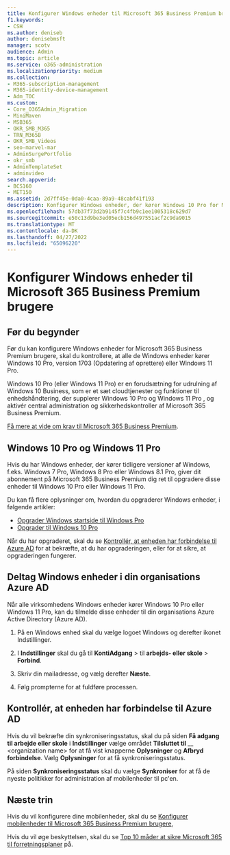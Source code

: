 ```yaml
---
title: Konfigurer Windows enheder til Microsoft 365 Business Premium brugere
f1.keywords:
- CSH
ms.author: deniseb
author: denisebmsft
manager: scotv
audience: Admin
ms.topic: article
ms.service: o365-administration
ms.localizationpriority: medium
ms.collection:
- M365-subscription-management
- M365-identity-device-management
- Adm_TOC
ms.custom:
- Core_O365Admin_Migration
- MiniMaven
- MSB365
- OKR_SMB_M365
- TRN_M365B
- OKR_SMB_Videos
- seo-marvel-mar
- AdminSurgePortfolio
- okr_smb
- AdminTemplateSet
- adminvideo
search.appverid:
- BCS160
- MET150
ms.assetid: 2d7ff45e-0da0-4caa-89a9-48cabf41f193
description: Konfigurer Windows enheder, der kører Windows 10 Pro for Microsoft 365 Business Premium brugere, og aktivér central administration og sikkerhedskontroller.
ms.openlocfilehash: 57db37f73d2b9145f7c4fb9c1ee1005318c629d7
ms.sourcegitcommit: e50c13d9be3ed05ecb156d497551acf2c9da9015
ms.translationtype: MT
ms.contentlocale: da-DK
ms.lasthandoff: 04/27/2022
ms.locfileid: "65096220"
---
```

# <a name="set-up-windows-devices-for-microsoft-365-business-premium-users"></a>Konfigurer Windows enheder til Microsoft 365 Business Premium brugere

## <a name="before-you-begin"></a>Før du begynder

Før du kan konfigurere Windows enheder for Microsoft 365 Business Premium brugere, skal du kontrollere, at alle de Windows enheder kører Windows 10 Pro, version 1703 (Opdatering af oprettere) eller Windows 11 Pro. 

Windows 10 Pro (eller Windows 11 Pro) er en forudsætning for udrulning af Windows 10 Business, som er et sæt cloudtjenester og funktioner til enhedshåndtering, der supplerer Windows 10 Pro og Windows 11 Pro , og aktivér central administration og sikkerhedskontroller af Microsoft 365 Business Premium.

[Få mere at vide om krav til Microsoft 365 Business Premium](https://www.microsoft.com/microsoft-365/business/microsoft-365-business-premium?activetab=pivot:techspecstab).

## <a name="windows-10-pro-and-windows-11-pro"></a>Windows 10 Pro og Windows 11 Pro

Hvis du har Windows enheder, der kører tidligere versioner af Windows, f.eks. Windows 7 Pro, Windows 8 Pro eller Windows 8.1 Pro, giver dit abonnement på Microsoft 365 Business Premium dig ret til opgradere disse enheder til Windows 10 Pro eller Windows 11 Pro.
  
Du kan få flere oplysninger om, hvordan du opgraderer Windows enheder, i følgende artikler:

- [Opgrader Windows startside til Windows Pro](https://support.microsoft.com/windows/upgrade-windows-home-to-windows-pro-ef34d520-e73f-3198-c525-d1a218cc2818)
- [Opgrader til Windows 10 Pro](https://support.microsoft.com/windows/upgrade-to-windows-10-pro-71ecc746-0f81-a4c0-bd4b-0db8559e0796)
  
Når du har opgraderet, skal du se [Kontrollér, at enheden har forbindelse til Azure AD](#verify-the-device-is-connected-to-azure-ad) for at bekræfte, at du har opgraderingen, eller for at sikre, at opgraderingen fungerer.

## <a name="join-windows-devices-to-your-organizations-azure-ad"></a>Deltag Windows enheder i din organisations Azure AD

Når alle virksomhedens Windows enheder kører Windows 10 Pro eller Windows 11 Pro, kan du tilmelde disse enheder til din organisations Azure Active Directory (Azure AD). 

1. På en Windows enhed skal du vælge logoet Windows og derefter ikonet Indstillinger.
  
2. I **Indstillinger** skal du gå til **KontiAdgang** >  til **arbejds- eller skole** \> **Forbind**.
  
3. Skriv din mailadresse, og vælg derefter **Næste**.

4. Følg prompterne for at fuldføre processen.

## <a name="verify-the-device-is-connected-to-azure-ad"></a>Kontrollér, at enheden har forbindelse til Azure AD

Hvis du vil bekræfte din synkroniseringsstatus, skal du på siden **Få adgang til arbejde eller skole** i **Indstillinger** vælge området **Tilsluttet til** __ \<organization name\> for at få vist knapperne **Oplysninger** og **Afbryd forbindelse**. Vælg **Oplysninger** for at få synkroniseringsstatus. 
  
På siden **Synkroniseringsstatus** skal du vælge **Synkroniser** for at få de nyeste politikker for administration af mobilenheder til pc'en.  
  
## <a name="next-steps"></a>Næste trin

Hvis du vil konfigurere dine mobilenheder, skal du se [Konfigurer mobilenheder til Microsoft 365 Business Premium brugere](set-up-mobile-devices.md), 

Hvis du vil øge beskyttelsen, skal du se [Top 10 måder at sikre Microsoft 365 til forretningsplaner](../security-and-compliance/secure-your-business-data.md) på.
  

